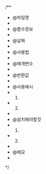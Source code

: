 /**
 * @파일명 
 * 
 * @함수정보
 * 
 * @날짜
 * 
 * @사용법 
 * 
 * @매개변수
 * 
 * @반환값 
 * 
 * @사용예시
 * 1.
 * 2.
 * 
 * @설치해야할것
 * 1.
 * 2.
 * 
 * @메모
 * 
 */
